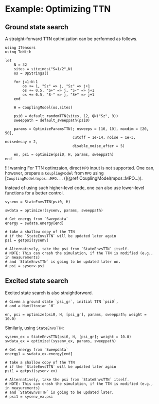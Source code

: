 # Example: Optimizing TTN

## Ground state search

A straight-forward TTN optimization can be performed as follows.

```
using ITensors
using TeNLib

let
    N = 32
    sites = siteinds("S=1/2",N)
    os = OpStrings()
    
    for j=1:N-1
        os += 1, "Sz" => j, "Sz" => j+1
        os += 0.5, "S+" => j, "S-" => j+1
        os += 0.5, "S-" => j, "S+" => j+1
    end
    
    H = CouplingModel(os,sites)

    psi0 = default_randomTTN(sites, 12, QN("Sz", 0))
    sweeppath = default_sweeppath(psi0)

    params = OptimizeParamsTTN(; nsweeps = [10, 10], maxdim = [20, 50],
                               cutoff = 1e-14, noise = 1e-3, noisedecay = 2,
                               disable_noise_after = 5)

    en, psi = optimize(psi0, H, params, sweeppath)
end
```

!!! warning
    For TTN optimzaion, direct `MPO` input is not supported. One can, however, prepare a
    `CouplingModel` from `MPO` using
    [`CouplingModel(mpos::MPO...)`](@ref CouplingModel(mpos::MPO...)). 
    

Instead of using such higher-level code, one can also use lower-level functions for a better
control.
```
sysenv = StateEnvsTTN(psi0, H)

swdata = optimize!(sysenv, params, sweeppath)

# Get energy from `Sweepdata`
energy = swdata.energy[end]

# take a shallow copy of the TTN
# if the `StateEnvsTTN` will be updated later again
psi = getpsi(sysenv)

# Alternatively, take the psi from `StateEnvsTTN` itself.
# NOTE: This can crash the simulation, if the TTN is modified (e.g., in measurements)
# and `StateEnvsTTN` is going to be updated later on.
# psi = sysenv.psi
```

## Excited state search

Excited state search is also straightforword.

```
# Given a ground state `psi_gr`, initial TTN `psi0`,
# and a Hamiltonian `H`

en, psi = optimize(psi0, H, [psi_gr], params, sweeppath; weight = 10.0)
```

Similarly, using `StateEnvsTTN`:
```
sysenv_ex = StateEnvsTTN(psi0, H, [psi_gr]; weight = 10.0)
swdata_ex = optimize!(sysenv_ex, params, sweeppath)

# Get energy from `Sweepdata`
energy1 = swdata_ex.energy[end]

# take a shallow copy of the TTN
# if the `StateEnvsTTN` will be updated later again
psi1 = getpsi(sysenv_ex)

# Alternatively, take the psi from `StateEnvsTTN` itself.
# NOTE: This can crash the simulation, if the TTN is modified (e.g., in measurements)
# and `StateEnvsTTN` is going to be updated later.
# psi1 = sysenv_ex.psi
```